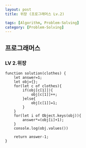 ```yaml
---
layout: post
title: 위장 (프로그래머스 Lv.2)

tags: [Algorithm, Problem-Solving]
category: [Problem-Solving]
---
```


## 프로그래머스

### LV 2.위장

    function solution(clothes) {
        let answer=1;
        let obj={};
        for(let c of clothes){
            if(obj[c[1]]){
                obj[c[1]]++;
            }else{
                obj[c[1]]=1;
            }
        }
        for(let i of Object.keys(obj)){
            answer*=(obj[i]+1);
        }
        console.log(obj.values())

        return answer-1;
    }
